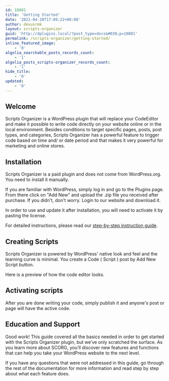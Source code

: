 ```yaml
---
id: 10801
title: 'Getting Started'
date: '2021-04-20T17:09:22+00:00'
author: devusrmk
layout: scripts-organizer
guid: 'http://dplugins.local/?post_type=docs&#038;p=10801'
permalink: /scripts-organizer/getting-started/
inline_featured_image:
    - '0'
algolia_searchable_posts_records_count:
    - '1'
algolia_posts_scripts-organizer_records_count:
    - '1'
hide_title:
    - '0'
updated:
    - '0'
---
```


## Welcome

Scripts Organizer is a WordPress plugin that will replace your CodeEditor and make it possible to write code directly on your website online or in the local environment. Besides conditions to target specific pages, posts, post types, and categories, Scripts Organizer has a powerful feature to trigger code based on time and/ or date period and that makes it very powerful for marketing and online stores.

## Installation

Scripts Organizer is a paid plugin and does not come from WordPress.org. You need to install it manually.

If you are familiar with WordPress, simply log in and go to the Plugins page. From there click on "Add New" and upload the .zip file you received after purchase. If you didn't, don't worry. Login to our website and download it.

In order to use and update it after installation, you will need to activate it by pasting the license.

For detailed instructions, please read our [step-by-step instruction guide](https://docs.dplugins.com/scripts-organizer/installation-and-licence/).

## Creating Scripts

Scripts Organizer is powered by WordPress' native look and feel and the learning curve is minimal. You create a Code ( Script ) post by Add New Script button.

Here is a preview of how the code editor looks.

## Activating scripts

After you are done writing your code, simply publish it and anyone's post or page will have the active code.

## Education and Support

Good work! This guide covered all the basics needed in order to get started with the Scripts Organizer plugin, but we’ve only scratched the surface. As you learn more about SCORG, you’ll discover new features and functions that can help you take your WordPress website to the next level.

If you have any questions that were not addressed in this guide, go through the rest of the documentation for more information and read step by step about what each feature does.
